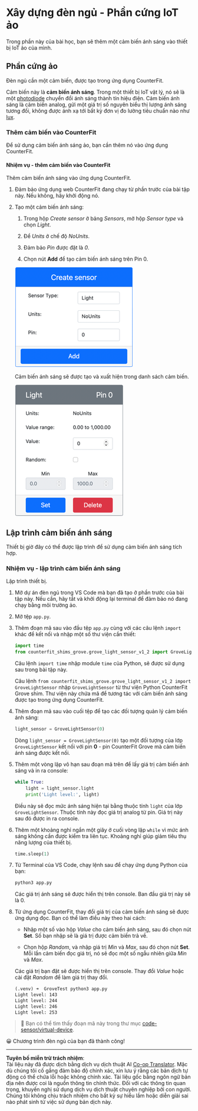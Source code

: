 <!--
CO_OP_TRANSLATOR_METADATA:
{
  "original_hash": "11f10c6760fb8202cf368422702fdf70",
  "translation_date": "2025-08-28T00:50:10+00:00",
  "source_file": "1-getting-started/lessons/3-sensors-and-actuators/virtual-device-sensor.md",
  "language_code": "vi"
}
-->
# Xây dựng đèn ngủ - Phần cứng IoT ảo

Trong phần này của bài học, bạn sẽ thêm một cảm biến ánh sáng vào thiết bị IoT ảo của mình.

## Phần cứng ảo

Đèn ngủ cần một cảm biến, được tạo trong ứng dụng CounterFit.

Cảm biến này là **cảm biến ánh sáng**. Trong một thiết bị IoT vật lý, nó sẽ là một [photodiode](https://wikipedia.org/wiki/Photodiode) chuyển đổi ánh sáng thành tín hiệu điện. Cảm biến ánh sáng là cảm biến analog, gửi một giá trị số nguyên biểu thị lượng ánh sáng tương đối, không được ánh xạ tới bất kỳ đơn vị đo lường tiêu chuẩn nào như [lux](https://wikipedia.org/wiki/Lux).

### Thêm cảm biến vào CounterFit

Để sử dụng cảm biến ánh sáng ảo, bạn cần thêm nó vào ứng dụng CounterFit.

#### Nhiệm vụ - thêm cảm biến vào CounterFit

Thêm cảm biến ánh sáng vào ứng dụng CounterFit.

1. Đảm bảo ứng dụng web CounterFit đang chạy từ phần trước của bài tập này. Nếu không, hãy khởi động nó.

1. Tạo một cảm biến ánh sáng:

    1. Trong hộp *Create sensor* ở bảng *Sensors*, mở hộp *Sensor type* và chọn *Light*.

    1. Để *Units* ở chế độ *NoUnits*.

    1. Đảm bảo *Pin* được đặt là *0*.

    1. Chọn nút **Add** để tạo cảm biến ánh sáng trên Pin 0.

    ![Cài đặt cảm biến ánh sáng](../../../../../translated_images/counterfit-create-light-sensor.9f36a5e0d4458d8d554d54b34d2c806d56093d6e49fddcda2d20f6fef7f5cce1.vi.png)

    Cảm biến ánh sáng sẽ được tạo và xuất hiện trong danh sách cảm biến.

    ![Cảm biến ánh sáng đã được tạo](../../../../../translated_images/counterfit-light-sensor.5d0f5584df56b90f6b2561910d9cb20dfbd73eeff2177c238d38f4de54aefae1.vi.png)

## Lập trình cảm biến ánh sáng

Thiết bị giờ đây có thể được lập trình để sử dụng cảm biến ánh sáng tích hợp.

### Nhiệm vụ - lập trình cảm biến ánh sáng

Lập trình thiết bị.

1. Mở dự án đèn ngủ trong VS Code mà bạn đã tạo ở phần trước của bài tập này. Nếu cần, hãy tắt và khởi động lại terminal để đảm bảo nó đang chạy bằng môi trường ảo.

1. Mở tệp `app.py`.

1. Thêm đoạn mã sau vào đầu tệp `app.py` cùng với các câu lệnh `import` khác để kết nối và nhập một số thư viện cần thiết:

    ```python
    import time
    from counterfit_shims_grove.grove_light_sensor_v1_2 import GroveLightSensor
    ```

    Câu lệnh `import time` nhập module `time` của Python, sẽ được sử dụng sau trong bài tập này.

    Câu lệnh `from counterfit_shims_grove.grove_light_sensor_v1_2 import GroveLightSensor` nhập `GroveLightSensor` từ thư viện Python CounterFit Grove shim. Thư viện này chứa mã để tương tác với cảm biến ánh sáng được tạo trong ứng dụng CounterFit.

1. Thêm đoạn mã sau vào cuối tệp để tạo các đối tượng quản lý cảm biến ánh sáng:

    ```python
    light_sensor = GroveLightSensor(0)
    ```

    Dòng `light_sensor = GroveLightSensor(0)` tạo một đối tượng của lớp `GroveLightSensor` kết nối với pin **0** - pin CounterFit Grove mà cảm biến ánh sáng được kết nối.

1. Thêm một vòng lặp vô hạn sau đoạn mã trên để lấy giá trị cảm biến ánh sáng và in ra console:

    ```python
    while True:
        light = light_sensor.light
        print('Light level:', light)
    ```

    Điều này sẽ đọc mức ánh sáng hiện tại bằng thuộc tính `light` của lớp `GroveLightSensor`. Thuộc tính này đọc giá trị analog từ pin. Giá trị này sau đó được in ra console.

1. Thêm một khoảng nghỉ ngắn một giây ở cuối vòng lặp `while` vì mức ánh sáng không cần được kiểm tra liên tục. Khoảng nghỉ giúp giảm tiêu thụ năng lượng của thiết bị.

    ```python
    time.sleep(1)
    ```

1. Từ Terminal của VS Code, chạy lệnh sau để chạy ứng dụng Python của bạn:

    ```sh
    python3 app.py
    ```

    Các giá trị ánh sáng sẽ được hiển thị trên console. Ban đầu giá trị này sẽ là 0.

1. Từ ứng dụng CounterFit, thay đổi giá trị của cảm biến ánh sáng sẽ được ứng dụng đọc. Bạn có thể làm điều này theo hai cách:

    * Nhập một số vào hộp *Value* cho cảm biến ánh sáng, sau đó chọn nút **Set**. Số bạn nhập sẽ là giá trị được cảm biến trả về.

    * Chọn hộp *Random*, và nhập giá trị *Min* và *Max*, sau đó chọn nút **Set**. Mỗi lần cảm biến đọc giá trị, nó sẽ đọc một số ngẫu nhiên giữa *Min* và *Max*.

    Các giá trị bạn đặt sẽ được hiển thị trên console. Thay đổi *Value* hoặc cài đặt *Random* để làm giá trị thay đổi.

    ```output
    (.venv) ➜  GroveTest python3 app.py 
    Light level: 143
    Light level: 244
    Light level: 246
    Light level: 253
    ```

> 💁 Bạn có thể tìm thấy đoạn mã này trong thư mục [code-sensor/virtual-device](../../../../../1-getting-started/lessons/3-sensors-and-actuators/code-sensor/virtual-device).

😀 Chương trình đèn ngủ của bạn đã thành công!

---

**Tuyên bố miễn trừ trách nhiệm**:  
Tài liệu này đã được dịch bằng dịch vụ dịch thuật AI [Co-op Translator](https://github.com/Azure/co-op-translator). Mặc dù chúng tôi cố gắng đảm bảo độ chính xác, xin lưu ý rằng các bản dịch tự động có thể chứa lỗi hoặc không chính xác. Tài liệu gốc bằng ngôn ngữ bản địa nên được coi là nguồn thông tin chính thức. Đối với các thông tin quan trọng, khuyến nghị sử dụng dịch vụ dịch thuật chuyên nghiệp bởi con người. Chúng tôi không chịu trách nhiệm cho bất kỳ sự hiểu lầm hoặc diễn giải sai nào phát sinh từ việc sử dụng bản dịch này.